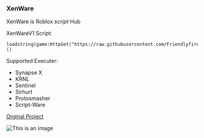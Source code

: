 
### XenWare

XenWare is Roblox *script* Hub  




XenWareV1 Script:
```
loadstring(game:HttpGet("https://raw.githubusercontent.com/Friendlyfireisbad/XenWareV1/main/loader"))() 
```


Supported Executer:

- Synapse X
- KRNL
- Sentinel
- Sirhurt
- Protosmasher
- Script-Ware


[Orginal Project](https://github.com/Friendlyfireisbad/XenWareV1)

![This is an image](https://cdn.discordapp.com/attachments/963936248630747187/964273788877418597/Xenware_lolgo.PNG)

